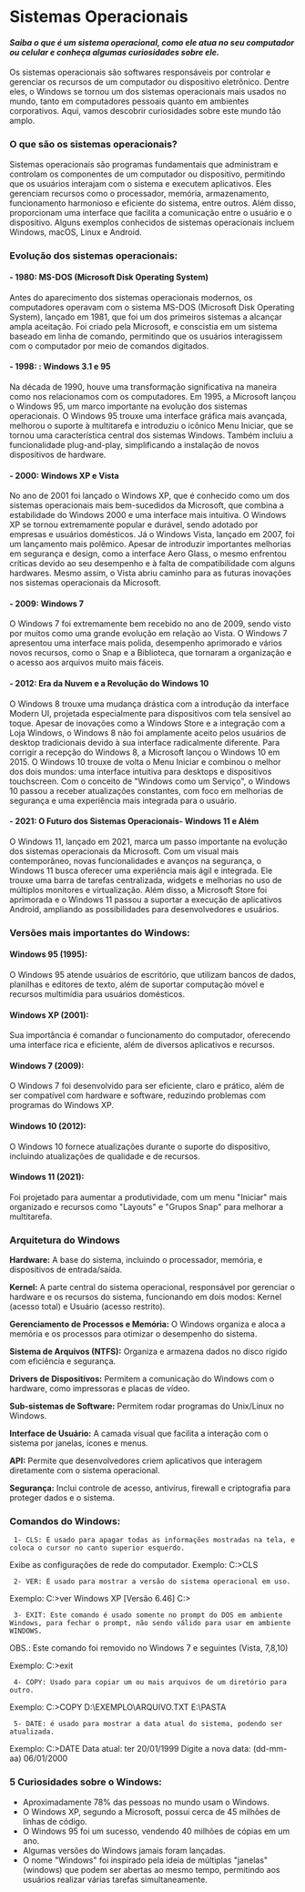 # Sistemas Operacionais
#### _Saiba o que é um sistema operacional, como ele atua no seu computador ou celular e conheça algumas curiosidades sobre ele._
 Os sistemas operacionais são softwares responsáveis por controlar e gerenciar os recursos de um computador ou dispositivo eletrônico. Dentre eles, o Windows se tornou um dos sistemas operacionais mais usados no mundo, tanto em computadores pessoais quanto em ambientes corporativos. Aqui, vamos descobrir curiosidades sobre este mundo tão amplo.
### O que são os sistemas operacionais?
  Sistemas operacionais são programas fundamentais que administram e controlam os componentes de um computador ou dispositivo, permitindo que os usuários interajam com o sistema e executem aplicativos. Eles gerenciam recursos como o processador, memória, armazenamento, funcionamento harmonioso e eficiente do sistema, entre outros. Além disso, proporcionam uma interface que facilita a comunicação entre o usuário e o dispositivo. Alguns exemplos conhecidos de sistemas operacionais incluem Windows, macOS, Linux e Android.
### Evolução dos sistemas operacionais:
#### - 1980: MS-DOS (Microsoft Disk Operating System)
 Antes do aparecimento dos sistemas operacionais modernos, os computadores operavam com o sistema MS-DOS (Microsoft Disk Operating System), lançado em 1981, que foi um dos primeiros sistemas a alcançar ampla aceitação. Foi criado pela Microsoft, e conscistia em um sistema baseado em linha de comando, permitindo que os usuários interagissem com o computador por meio de comandos digitados.
#### - 1998: : Windows 3.1 e 95
 Na década de 1990, houve uma transformação significativa na maneira como nos relacionamos com os computadores. Em 1995, a Microsoft lançou o Windows 95, um marco importante na evolução dos sistemas operacionais. O Windows 95 trouxe uma interface gráfica mais avançada, melhorou o suporte à multitarefa e introduziu o icônico Menu Iniciar, que se tornou uma característica central dos sistemas Windows. Também incluiu a funcionalidade plug-and-play, simplificando a instalação de novos dispositivos de hardware.
#### - 2000: Windows XP e Vista
 No ano de 2001 foi lançado o Windows XP, que é conhecido como um dos sistemas operacionais mais bem-sucedidos da Microsoft, que combina a estabilidade do Windows 2000 e uma interface mais intuitiva. O Windows XP se tornou extremamente popular e durável, sendo adotado por empresas e usuários domésticos.
 Já o Windows Vista, lançado em 2007, foi um lançamento mais polêmico. Apesar de introduzir importantes melhorias em segurança e design, como a interface Aero Glass, o mesmo enfrentou críticas devido ao seu desempenho e à falta de compatibilidade com alguns hardwares. Mesmo assim, o Vista abriu caminho para as futuras inovações nos sistemas operacionais da Microsoft.
#### - 2009: Windows 7
 O Windows 7 foi extremamente bem recebido no ano de 2009, sendo visto por muitos como uma grande evolução em relação ao Vista. O Windows 7 apresentou uma interface mais polida, desempenho aprimorado e vários novos recursos, como o Snap e a Biblioteca, que tornaram a organização e o acesso aos arquivos muito mais fáceis.
#### - 2012: Era da Nuvem e a Revolução do Windows 10
 O Windows 8 trouxe uma mudança drástica com a introdução da interface Modern UI, projetada especialmente para dispositivos com tela sensível ao toque. Apesar de inovações como a Windows Store e a integração com a Loja Windows, o Windows 8 não foi amplamente aceito pelos usuários de desktop tradicionais devido à sua interface radicalmente diferente.
 Para corrigir a recepção do Windows 8, a Microsoft lançou o Windows 10 em 2015. O Windows 10 trouxe de volta o Menu Iniciar e combinou o melhor dos dois mundos: uma interface intuitiva para desktops e dispositivos touchscreen. Com o conceito de "Windows como um Serviço", o Windows 10 passou a receber atualizações constantes, com foco em melhorias de segurança e uma experiência mais integrada para o usuário.
#### - 2021: O Futuro dos Sistemas Operacionais- Windows 11 e Além
 O Windows 11, lançado em 2021, marca um passo importante na evolução dos sistemas operacionais da Microsoft. Com um visual mais contemporâneo, novas funcionalidades e avanços na segurança, o Windows 11 busca oferecer uma experiência mais ágil e integrada. Ele trouxe uma barra de tarefas centralizada, widgets e melhorias no uso de múltiplos monitores e virtualização.
 Além disso, a Microsoft Store foi aprimorada e o Windows 11 passou a suportar a execução de aplicativos Android, ampliando as possibilidades para desenvolvedores e usuários.
### Versões mais importantes do Windows:
#### Windows 95 (1995): 
  O Windows 95 atende usuários de escritório, que utilizam bancos de dados, planilhas e editores de texto, além de suportar computação móvel e recursos multimídia para usuários domésticos.
#### Windows XP (2001):
Sua importância é comandar o funcionamento do computador, oferecendo uma interface rica e eficiente, além de diversos aplicativos e recursos.
#### Windows 7 (2009): 
O Windows 7 foi desenvolvido para ser eficiente, claro e prático, além de ser compatível com hardware e software, reduzindo problemas com programas do Windows XP.
#### Windows 10 (2012):
 O Windows 10 fornece atualizações durante o suporte do dispositivo, incluindo atualizações de qualidade e de recursos.
#### Windows 11 (2021):
 Foi projetado para aumentar a produtividade, com um menu "Iniciar" mais organizado e recursos como "Layouts" e "Grupos Snap" para melhorar a multitarefa.
### Arquitetura do Windows
**Hardware:** A base do sistema, incluindo o processador, memória, e dispositivos de entrada/saída.

**Kernel:** A parte central do sistema operacional, responsável por gerenciar o hardware e os recursos do sistema, funcionando em dois modos: Kernel (acesso total) e Usuário (acesso restrito).

**Gerenciamento de Processos e Memória:** O Windows organiza e aloca a memória e os processos para otimizar o desempenho do sistema.

**Sistema de Arquivos (NTFS):**  Organiza e armazena dados no disco rígido com eficiência e segurança.

**Drivers de Dispositivos:** Permitem a comunicação do Windows com o hardware, como impressoras e placas de vídeo.

**Sub-sistemas de Software:** Permitem rodar programas do Unix/Linux no Windows.

**Interface de Usuário:** A camada visual que facilita a interação com o sistema por janelas, ícones e menus.

**API:** Permite que desenvolvedores criem aplicativos que interagem diretamente com o sistema operacional.

**Segurança:** Inclui controle de acesso, antivírus, firewall e criptografia para proteger dados e o sistema.
### Comandos do Windows:
     1- CLS: É usado para apagar todas as informações mostradas na tela, e coloca o cursor no canto superior esquerdo.
Exibe as configurações de rede do computador. 
Exemplo: C:\>CLS <enter>

     2- VER: É usado para mostrar a versão do sistema operacional em uso.
Exemplo: C:\>ver
Windows XP [Versão 6.46]
C:\>
     
     3- EXIT: Este comando é usado somente no prompt do DOS em ambiente Windows, para fechar o prompt, não sendo válido para usar em ambiente WINDOWS. 
OBS.: Este comando foi removido no Windows 7 e seguintes (Vista, 7,8,10)

Exemplo: C:\>exit <enter>

     4- COPY: Usado para copiar um ou mais arquivos de um diretório para outro.
Exemplo: C:\>COPY D:\EXEMPLO\ARQUIVO.TXT E:\PASTA

     5- DATE: é usado para mostrar a data atual do sistema, podendo ser atualizada. 
Exemplo: C:\>DATE
Data atual: ter 20/01/1999
Digite a nova data: (dd-mm-aa) 06/01/2000
     
### 5 Curiosidades sobre o Windows:
- Aproximadamente 78% das pessoas no mundo usam o Windows.
- O Windows XP, segundo a Microsoft, possui cerca de 45 milhões de linhas de código.
- O Windows 95 foi um sucesso, vendendo 40 milhões de cópias em um ano.
- Algumas versões do Windows jamais foram lançadas.
- O nome "Windows" foi inspirado pela ideia de múltiplas "janelas" (windows) que podem ser abertas ao mesmo tempo, permitindo aos usuários realizar várias tarefas simultaneamente.
